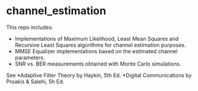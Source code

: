 # channel_estimation

This repo includes:
- Implementations of Maximum Likelihood, Least Mean Squares and Recursive Least Squares algorithms for channel estimation purposes. 
- MMSE Equalizer implementations based on the estimated channel parameters.
- SNR vs. BER measurements obtained with Monte Carlo simulations.

See 
*Adaptive Filter Theory by Haykin, 5th Ed.
*Digital Communications by Proakis & Salehi, 5h Ed.

